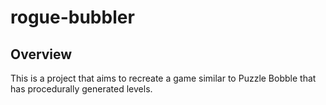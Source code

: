# rogue-bubbler

## Overview
This is a project that aims to recreate a game similar to Puzzle Bobble that has procedurally generated levels.

